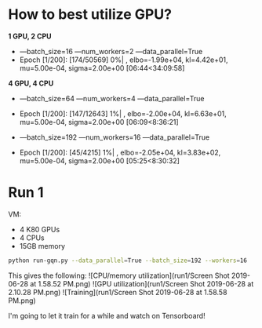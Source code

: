 
# How to best utilize GPU?


**1 GPU, 2 CPU**
- —batch_size=16 —num_workers=2 —data_parallel=True
- Epoch [1/200]: [174/50569]   0%| , elbo=-1.99e+04, kl=4.42e+01, mu=5.00e-04, sigma=2.00e+00 [06:44<34:09:58]

**4 GPU, 4 CPU**

- —batch_size=64 —num_workers=4 —data_parallel=True
- Epoch [1/200]: [147/12643]   1%| , elbo=-2.00e+04, kl=6.63e+01, mu=5.00e-04, sigma=2.00e+00 [06:09<8:36:21]

- —batch_size=192 —num_workers=16 —data_parallel=True
- Epoch [1/200]: [45/4215]   1%| , elbo=-2.05e+04, kl=3.83e+02, mu=5.00e-04, sigma=2.00e+00 [05:25<8:30:32]


# Run 1

VM:
- 4 K80 GPUs
- 4 CPUs
- 15GB memory

```bash
python run-gqn.py --data_parallel=True --batch_size=192 --workers=16
```

This gives the following:
![CPU/memory utilization](run1/Screen Shot 2019-06-28 at 1.58.52 PM.png)
![GPU utilization](run1/Screen Shot 2019-06-28 at 2.10.28 PM.png)
![Training](run1/Screen Shot 2019-06-28 at 1.58.58 PM.png)

I'm going to let it train for a while and watch on Tensorboard!